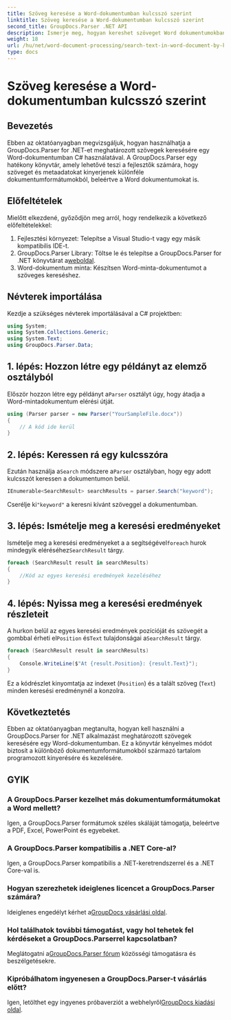 ```yaml
---
title: Szöveg keresése a Word-dokumentumban kulcsszó szerint
linktitle: Szöveg keresése a Word-dokumentumban kulcsszó szerint
second_title: GroupDocs.Parser .NET API
description: Ismerje meg, hogyan kereshet szöveget Word dokumentumokban a GroupDocs.Parser for .NET segítségével. Konkrét kulcsszavak hatékony kinyerése.
weight: 18
url: /hu/net/word-document-processing/search-text-in-word-document-by-keyword/
type: docs
---
```

# Szöveg keresése a Word-dokumentumban kulcsszó szerint

## Bevezetés
Ebben az oktatóanyagban megvizsgáljuk, hogyan használhatja a GroupDocs.Parser for .NET-et meghatározott szövegek keresésére egy Word-dokumentumban C# használatával. A GroupDocs.Parser egy hatékony könyvtár, amely lehetővé teszi a fejlesztők számára, hogy szöveget és metaadatokat kinyerjenek különféle dokumentumformátumokból, beleértve a Word dokumentumokat is.
## Előfeltételek
Mielőtt elkezdené, győződjön meg arról, hogy rendelkezik a következő előfeltételekkel:
1. Fejlesztési környezet: Telepítse a Visual Studio-t vagy egy másik kompatibilis IDE-t.
2.  GroupDocs.Parser Library: Töltse le és telepítse a GroupDocs.Parser for .NET könyvtárat a[weboldal](https://releases.groupdocs.com/parser/net/).
3. Word-dokumentum minta: Készítsen Word-minta-dokumentumot a szöveges kereséshez.

## Névterek importálása
Kezdje a szükséges névterek importálásával a C# projektben:
```csharp
using System;
using System.Collections.Generic;
using System.Text;
using GroupDocs.Parser.Data;
```
## 1. lépés: Hozzon létre egy példányt az elemző osztályból
 Először hozzon létre egy példányt a`Parser` osztályt úgy, hogy átadja a Word-mintadokumentum elérési útját.
```csharp
using (Parser parser = new Parser("YourSampleFile.docx"))
{
    // A kód ide kerül
}
```
## 2. lépés: Keressen rá egy kulcsszóra
 Ezután használja a`Search` módszere a`Parser` osztályban, hogy egy adott kulcsszót keressen a dokumentumon belül.
```csharp
IEnumerable<SearchResult> searchResults = parser.Search("keyword");
```
 Cserélje ki`"keyword"` a keresni kívánt szöveggel a dokumentumban.
## 3. lépés: Ismételje meg a keresési eredményeket
 Ismételje meg a keresési eredményeket a a segítségével`foreach` hurok mindegyik eléréséhez`SearchResult` tárgy.
```csharp
foreach (SearchResult result in searchResults)
{
    //Kód az egyes keresési eredmények kezeléséhez
}
```
## 4. lépés: Nyissa meg a keresési eredmények részleteit
 A hurkon belül az egyes keresési eredmények pozícióját és szövegét a gombbal érheti el`Position` és`Text` tulajdonságai a`SearchResult` tárgy.
```csharp
foreach (SearchResult result in searchResults)
{
    Console.WriteLine($"At {result.Position}: {result.Text}");
}
```
Ez a kódrészlet kinyomtatja az indexet (`Position`) és a talált szöveg (`Text`) minden keresési eredménynél a konzolra.

## Következtetés
Ebben az oktatóanyagban megtanulta, hogyan kell használni a GroupDocs.Parser for .NET alkalmazást meghatározott szövegek keresésére egy Word-dokumentumban. Ez a könyvtár kényelmes módot biztosít a különböző dokumentumformátumokból származó tartalom programozott kinyerésére és kezelésére.

## GYIK
### A GroupDocs.Parser kezelhet más dokumentumformátumokat a Word mellett?
Igen, a GroupDocs.Parser formátumok széles skáláját támogatja, beleértve a PDF, Excel, PowerPoint és egyebeket.
### A GroupDocs.Parser kompatibilis a .NET Core-al?
Igen, a GroupDocs.Parser kompatibilis a .NET-keretrendszerrel és a .NET Core-val is.
### Hogyan szerezhetek ideiglenes licencet a GroupDocs.Parser számára?
 Ideiglenes engedélyt kérhet a[GroupDocs vásárlási oldal](https://purchase.groupdocs.com/temporary-license/).
### Hol találhatok további támogatást, vagy hol tehetek fel kérdéseket a GroupDocs.Parserrel kapcsolatban?
 Meglátogatni a[GroupDocs.Parser fórum](https://forum.groupdocs.com/c/parser/17) közösségi támogatásra és beszélgetésekre.
### Kipróbálhatom ingyenesen a GroupDocs.Parser-t vásárlás előtt?
 Igen, letölthet egy ingyenes próbaverziót a webhelyről[GroupDocs kiadási oldal](https://releases.groupdocs.com/).